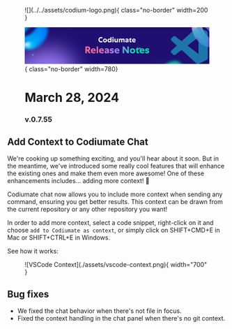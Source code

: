<figure markdown="1">
![](../../assets/codium-logo.png){ class="no-border" width=200 }

![](../../assets/VSCode%20release%20notes.png){ class="no-border" width=780}
# March 28, 2024
### v.0.7.55
</figure>

## Add Context to Codiumate Chat

We're cooking up something exciting, and you'll hear about it soon. But in the meantime, we've introduced some really cool features that will enhance the existing ones and make them even more awesome! One of these enhancements includes... adding more context! 🍾

Codiumate chat now allows you to include more context when sending any command, ensuring you get better results. This context can be drawn from the current repository or any other repository you want!

In order to add more context, select a code snippet, right-click on it and choose `add to Codiumate as context`, or simply click on SHIFT+CMD+E in Mac or SHIFT+CTRL+E in Windows.

See how it works:

<figure markdown="1">
![VSCode Context](./assets/vscode-context.png){ width="700" }
</figure>

## Bug fixes

- We fixed the chat behavior when there's not file in focus.
- Fixed the context handling in the chat panel when there's no git context.
